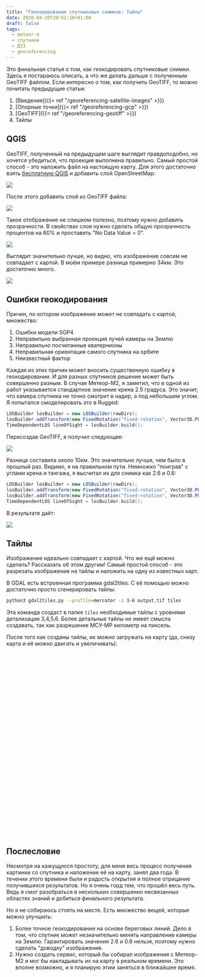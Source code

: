 ```yaml
---
title: "Геокодирование спутниковых снимков: Тайлы"
date: 2020-04-20T20:52:18+01:00
draft: false
tags:
  - meteor-m
  - спутники
  - ДЗЗ
  - georeferencing
---
```


Это финальная статья о том, как геокодировать спутниковые снимки. Здесь я постараюсь описать, а что же делать дальше с полученным GeoTIFF файлом. Если интересно о том, как получить GeoTIFF, то можно почитать предыдущие статьи:

  1. [Введение]({{< ref "/georeferencing-satellite-images" >}})
  2. [Опорные точки]({{< ref "/georeferencing-gcp" >}})
  3. [GeoTIFF]({{< ref "/georeferencing-geotiff" >}})
  4. Тайлы

## QGIS

GeoTIFF, полученный на предыдущем шаге выглядит правдоподобно, но хочется убедиться, что проекция выполнена правильно. Самый простой способ - это наложить файл на настоящую карту. Для этого достаточно взять [бесплатную QGIS](https://www.qgis.org/en/site/) и добавить слой OpenStreetMap:

![](img/1.png)

После этого добавить слой из GeoTIFF файла:

![](img/2.png)

Такое отображение не слишком полезно, поэтому нужно добавить прозрачности. В свойствах слоя нужно сделать общую прозрачность процентов на 60% и проставить "No Data Value = 0".

![](img/3.png)

Выглядит значительно лучше, но видно, что изображение совсем не совпадает с картой. В моём примере разница примерно 34км. Это достаточно много.

![](img/4.png)

## Ошибки геокодирования

Причин, по котором изображение может не совпадать с картой, множество:

 1. Ошибки модели SGP4
 2. Неправильно выбранная проекция лучей камеры на Землю
 3. Неправильно посчитанные кватернионы
 4. Неправильная ориентация самого спутника на орбите
 5. Неизвестный фактор
 
Каждая из этих причин может вносить существенную ошибку в геокодировании. И для разных спутников решение может быть совершенно разным. В случае Метеор-М2, я заметил, что в одной из работ указывается стандартное значение крена 2.5 градуса. Это значит, что камера спутника не точно смотрит в надир, а под небольшим углом. Я попытался смоделировать это в Rugged:

```java
LOSBuilder losBuilder = new LOSBuilder(rawDirs);
losBuilder.addTransform(new FixedRotation("fixed-rotation", Vector3D.PLUS_I, FastMath.toRadians(2.5)));
TimeDependentLOS lineOfSight = losBuilder.build();
```

Пересоздав GeoTIFF, я получил следующее:

![](img/5.png)

Разница составила около 10км. Это значительно лучше, чем было в прошлый раз. Видимо, я на правильном пути. Немножко "поиграв" с углами крена и тангажа, я высчитал их для снимка как 2.6 и 0.6:

```java
LOSBuilder losBuilder = new LOSBuilder(rawDirs);
losBuilder.addTransform(new FixedRotation("fixed-rotation", Vector3D.PLUS_I, FastMath.toRadians(2.6)));
losBuilder.addTransform(new FixedRotation("fixed-rotation", Vector3D.PLUS_J, FastMath.toRadians(0.6)));
TimeDependentLOS lineOfSight = losBuilder.build();
```

В результате даёт:

![](img/6.png)

## Тайлы

Изображение идеально совпадает с картой. Что же ещё можно сделать? Рассказать об этом другим! Самый простой способ - это разрезать изображение на тайлы и наложить на одну из известных карт.

В GDAL есть встроенная программа gdal2tiles. С её помощью можно достаточно просто сгенерировать тайлы:

```bash
python3 gdal2tiles.py --profile=mercator -z 3-6 output.tif tiles
```

Эта команда создаст в папке ```tiles``` необходимые тайлы с уровнями детализации 3,4,5,6. Более детальные тайлы не имеет смысла создавать, так как разрешение МСУ-МР километр на пиксель.

После того как созданы тайлы, их можно загружать на карту (да, снизу карта и её можно двигать и увеличивать):

<!-- Leaflet -->
<link rel="stylesheet" href="https://unpkg.com/leaflet@1.6.0/dist/leaflet.css"
   integrity="sha512-xwE/Az9zrjBIphAcBb3F6JVqxf46+CDLwfLMHloNu6KEQCAWi6HcDUbeOfBIptF7tcCzusKFjFw2yuvEpDL9wQ=="
   crossorigin=""/>
<script src="https://unpkg.com/leaflet@1.6.0/dist/leaflet.js"
   integrity="sha512-gZwIG9x3wUXg2hdXF6+rVkLF/0Vi9U8D2Ntg4Ga5I5BZpVkVxlJWbSQtXPSiUTtC0TjtGOmxa1AJPuV0CPthew=="
   crossorigin=""></script>

<div id="map" style="height: 480px;"></div>

<script>

// Map
var map = L.map('map', {
    center: [42.1061323234332, 40.66492877632462],
    zoom: 5,
    minZoom: 3,
    maxZoom: 6
});

L.tileLayer('http://{s}.tile.osm.org/{z}/{x}/{y}.png', {attribution: '&copy; <a href="http://osm.org/copyright">OpenStreetMap</a> contributors', minZoom: 3, maxZoom: 6}).addTo(map);
L.tileLayer('/posts/georeferencing-tiles/img/{z}/{x}/{y}.png', { tms: true, opacity: 0.7, attribution: "", minZoom: 3, maxZoom: 6}).addTo(map);

</script>

## Послесловие

Несмотря на кажущуюся простоту, для меня весь процесс получения картинки со спутника и наложение её на карту, занял два года. В течении этого времени были и радость открытия и полное отрицание получившихся результатов. Но я очень горд тем, что прошёл весь путь. Ведь я смог разобраться в нескольких совершенно несвязанных областях знаний и добиться финального результата.

Но я не собираюсь стоять на месте. Есть множество вещей, которые можно улучшить:

 1. Более точное геокодирование на основе береговых линий. Дело в том, что спутник может незначительно менять направление камеры на Землю. Гарантировать значения 2.6 и 0.6 нельзя, поэтому нужно сделать "доводку" изображения.
 2. Нужно создать сервис, который бы собирал изображения с Метеор-М2 и мог бы накладывать их на карту в реальном времени. Это вполне возможно, и я планирую этим заняться в ближайшее время. 
